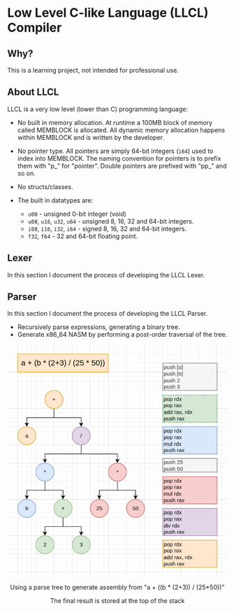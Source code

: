 # Low Level C-like Language (LLCL) Compiler

## Why?
This is a learning project, not intended for professional use.

## About LLCL
LLCL is a very low level (lower than C) programming language:

- No built in memory allocation. At runtime a 100MB block of memory called MEMBLOCK is allocated. All dynamic memory allocation happens within MEMBLOCK and is written by the developer.

- No pointer type. All pointers are simply 64-bit integers (`i64`) used to index into MEMBLOCK.
The naming convention for pointers is to prefix them with "p_" for "pointer". Double pointers are prefixed with "pp_" and so on.

- No structs/classes.

- The built in datatypes are:
    - `u00` - unsigned 0-bit integer (void)
    - `u08`, `u16`, `u32`, `u64` - unsigned 8, 16, 32 and 64-bit integers.
    - `i08`, `i16`, `i32`, `i64` - signed 8, 16, 32 and 64-bit integers.
    - `f32`, `f64` - 32 and 64-bit floating point.


## Lexer
In this section I document the process of developing the LLCL Lexer.


## Parser
In this section I document the process of developing the LLCL Parser.

- Recursively parse expressions, generating a binary tree.
- Generate x86_64 NASM by performing a post-order traversal of the tree.

<p align="center">
    <img src="parsetree.png" width="500px"></img>
    <p align="center">Using a parse tree to generate assembly from "a + ((b * (2+3)) / (25*50))"</p>
    <p align="center">The final result is stored at the top of the stack</p>
</p>

